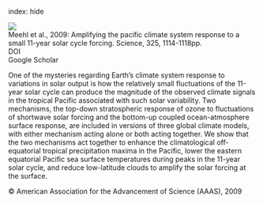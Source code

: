 index: hide

<div class="Citation">
    <div class="Citation-thumb CitationThumb-linked"  data-href="https://doi.org/10.1126/science.1172872">
      <img src="https://static.claimspace.cloud/climate-study-static/refs/thumbs/10/Meehl_et_al_2009-thumb.png" />
    </div>

  <div class="Citation-body">
    <div class="Citation-text">Meehl et al., 2009: Amplifying the pacific climate system response to a small 11-year solar cycle forcing. <span class="Article-journal">Science, </span><span class="Article-volume">325, </span>1114-1118pp.</div>
    <div class="Citation-links">
      <div class="CitationLink" data-href="https://doi.org/10.1126/science.1172872">
        <div class="CitationLink-icon CitationLink-Doi"></div>
        <div class="CitationLink-text">DOI</div>
      </div>
      <div class="CitationLink" data-href="https://scholar.google.com/scholar?q=10.1126/science.1172872">
        <div class="CitationLink-icon CitationLink-Scholar"></div>
        <div class="CitationLink-text">Google Scholar</div>
      </div>
    </div>
  </div>
</div>

One of the mysteries regarding Earth’s climate system response to variations in solar output is how the relatively small fluctuations of the 11-year solar cycle can produce the magnitude of the observed climate signals in the tropical Pacific associated with such solar variability. Two mechanisms, the top-down stratospheric response of ozone to fluctuations of shortwave solar forcing and the bottom-up coupled ocean-atmosphere surface response, are included in versions of three global climate models, with either mechanism acting alone or both acting together. We show that the two mechanisms act together to enhance the climatological off-equatorial tropical precipitation maxima in the Pacific, lower the eastern equatorial Pacific sea surface temperatures during peaks in the 11-year solar cycle, and reduce low-latitude clouds to amplify the solar forcing at the surface.

<div class="Citation-copy">
&copy; American Association for the Advancement of Science (AAAS), 2009
</div>